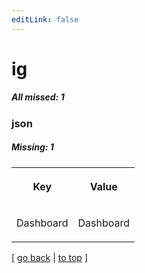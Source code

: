 ```yaml
---
editLink: false
---
```


# ig

##### All missed: 1


### json

##### Missing: 1

<table width="100%">
<tr><th width="50%">

Key

</th><th width="50%">

Value

</th></tr>
<tr><td width="50%">

Dashboard

</td><td width="50%">

Dashboard

</td></tr>
</table>

[ [go back](../status.md) | [to top](#) ]

